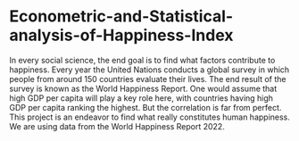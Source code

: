# Econometric-and-Statistical-analysis-of-Happiness-Index
In every social science, the end goal is to find what factors contribute to happiness. Every year the United Nations conducts a global survey in which people from around 150 countries evaluate their lives. The end result of the survey is known as the World Happiness Report. One would assume that high GDP per capita will play a key role here, with countries having high GDP per capita ranking the highest. But the correlation is far from perfect. This project is an endeavor to find what really constitutes human happiness. We are using data from the World Happiness Report 2022.

